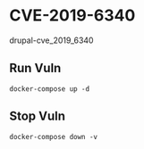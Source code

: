 # CVE-2019-6340

drupal-cve_2019_6340

## Run Vuln

```
docker-compose up -d
```

## Stop Vuln

```
docker-compose down -v
```

